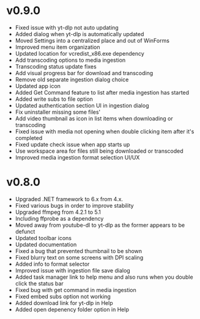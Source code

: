 # v0.9.0

* Fixed issue with yt-dlp not auto updating
* Added dialog when yt-dlp is automatically updated
* Moved Settings into a centralized place and out of WinForms
* Improved menu item organization
* Updated location for vcredist_x86.exe dependency
* Add transcoding options to media ingestion
* Transcoding status update fixes
* Add visual progress bar for download and transcoding
* Remove old separate ingestion dialog choice
* Updated app icon
* Added Get Command feature to list after media ingestion has started
* Added write subs to file option
* Updated authentication section UI in ingestion dialog
* Fix uninstaller missing some files'
* Add video thumbnail as icon in list items when downloading or transcoding
* Fixed issue with media not opening when double clicking item after it's completed
* Fixed update check issue when app starts up
* Use workspace area for files still being downloaded or transcoded
* Improved media ingestion format selection UI/UX

# v0.8.0

* Upgraded .NET framework to 6.x from 4.x.
* Fixed various bugs in order to improve stability
* Upgraded ffmpeg from 4.2.1 to 5.1
* Including ffprobe as a dependency
* Moved away from youtube-dl to yt-dlp as the former appears to be defunct
* Updated toolbar icons
* Updated documentation
* Fixed a bug that prevented thumbnail to be shown
* Fixed blurry text on some screens with DPI scaling
* Added info to format selector
* Improved issue with ingestion file save dialog
* Added task manager link to help menu and also runs when you double click the status bar
* Fixed bug with get command in media ingestion
* Fixed embed subs option not working
* Added download link for yt-dlp in Help
* Added open depenency folder option in Help